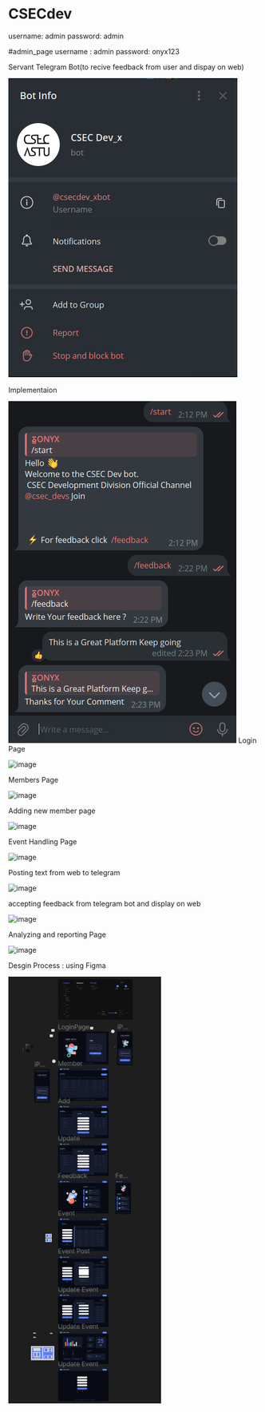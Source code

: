 # CSECdev

username: admin
password:  admin


#admin_page
username : admin
password: onyx123

Servant Telegram Bot(to recive feedback from user and dispay on web)

![Alt text](image-1.png)

Implementaion

![Alt text](image-2.png)
Login Page

![image](https://github.com/BereketDan/CSECdev/assets/86808497/34f7627a-a622-44a1-9ef7-422ddef193a8)


Members Page

![image](https://github.com/BereketDan/CSECdev/assets/86808497/0b725164-f68b-4136-8df3-4b4587d541ee)

Adding new member page

![image](https://github.com/BereketDan/CSECdev/assets/86808497/8440cfe5-ba33-4ced-b3cb-d3942bc433a7)



Event Handling Page

![image](https://github.com/BereketDan/CSECdev/assets/86808497/5493e1e2-5374-4cb2-a7fe-a3547c79b07e)



Posting text from web to telegram

![image](https://github.com/BereketDan/CSECdev/assets/86808497/74be7173-5927-4fb3-9a11-b5528f24ae5a)



accepting feedback from telegram bot and display on web

![image](https://github.com/BereketDan/CSECdev/assets/86808497/64cf5bea-80d9-47b6-b883-4b9fcb4d6a1d)


Analyzing and reporting Page


![image](https://github.com/BereketDan/CSECdev/assets/86808497/a5618cde-5b80-473b-9bad-ab10b8c86c0d)


Desgin Process : using Figma

![Alt text](image.png)
